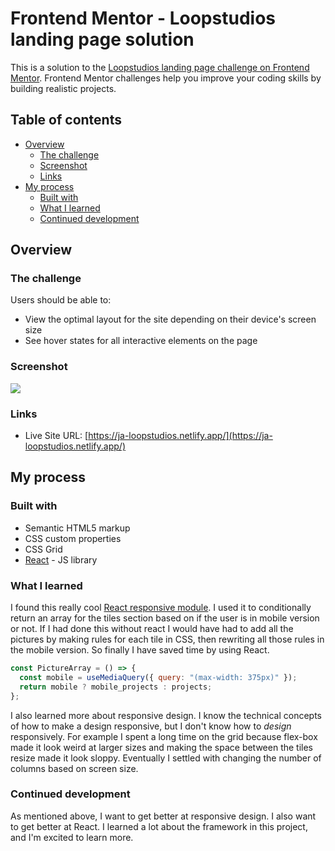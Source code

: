 # Frontend Mentor - Loopstudios landing page solution

This is a solution to the [Loopstudios landing page challenge on Frontend Mentor](https://www.frontendmentor.io/challenges/loopstudios-landing-page-N88J5Onjw). Frontend Mentor challenges help you improve your coding skills by building realistic projects.

## Table of contents

- [Overview](#overview)
  - [The challenge](#the-challenge)
  - [Screenshot](#screenshot)
  - [Links](#links)
- [My process](#my-process)
  - [Built with](#built-with)
  - [What I learned](#what-i-learned)
  - [Continued development](#continued-development)

## Overview

### The challenge

Users should be able to:

- View the optimal layout for the site depending on their device's screen size
- See hover states for all interactive elements on the page

### Screenshot

![](finished.png)

### Links

- Live Site URL: [https://ja-loopstudios.netlify.app/](https://ja-loopstudios.netlify.app/)

## My process

### Built with

- Semantic HTML5 markup
- CSS custom properties
- CSS Grid
- [React](https://reactjs.org/) - JS library

### What I learned

I found this really cool [React responsive module](https://github.com/contra/react-responsive). I used it to conditionally return an array for the tiles section based on if the user is in mobile version or not. If I had done this without react I would have had to add all the pictures by making rules for each tile in CSS, then rewriting all those rules in the mobile version. So finally I have saved time by using React.

```js
const PictureArray = () => {
  const mobile = useMediaQuery({ query: "(max-width: 375px)" });
  return mobile ? mobile_projects : projects;
};
```

I also learned more about responsive design. I know the technical concepts of how to make a design responsive, but I don't know how to _design_ responsively. For example I spent a long time on the grid because flex-box made it look weird at larger sizes and making the space between the tiles resize made it look sloppy. Eventually I settled with changing the number of columns based on screen size.

### Continued development

As mentioned above, I want to get better at responsive design. I also want to get better at React. I learned a lot about the framework in this project, and I'm excited to learn more.
